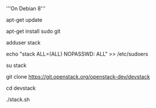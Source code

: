 '''On Debian 8'''

apt-get update

apt-get install sudo git

adduser stack

echo "stack ALL=(ALL) NOPASSWD: ALL" >> /etc/sudoers

su stack

git clone https://git.openstack.org/openstack-dev/devstack

cd devstack

./stack.sh

